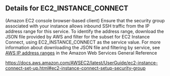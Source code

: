 ## Details for EC2_INSTANCE_CONNECT

(Amazon EC2 console browser-based client) Ensure that the security group associated with your instance allows inbound SSH traffic from the IP address range for this service. To identify the address range, download the JSON file provided by AWS and filter for the subset for EC2 Instance Connect, using EC2_INSTANCE_CONNECT as the service value. For more information about downloading the JSON file and filtering by service, see [AWS IP address ranges](https://docs.aws.amazon.com/general/latest/gr/aws-ip-ranges.html) in the Amazon Web Services General Reference

https://docs.aws.amazon.com/AWSEC2/latest/UserGuide/ec2-instance-connect-set-up.html#ec2-instance-connect-setup-security-group
